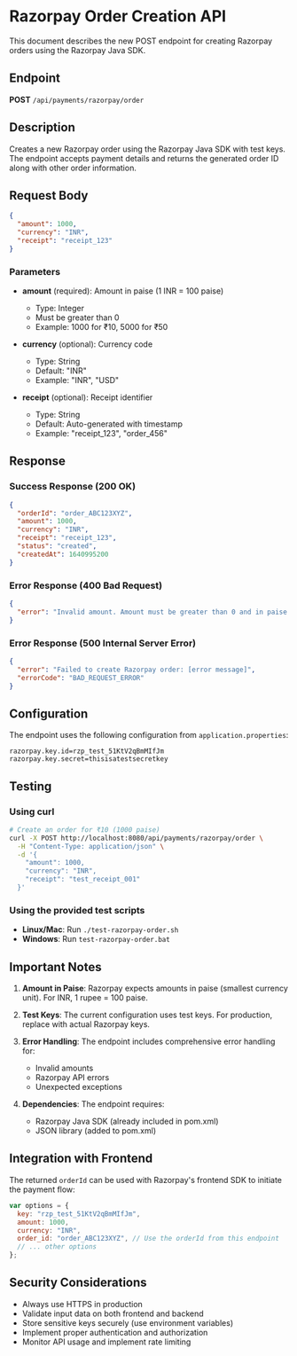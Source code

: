 # Razorpay Order Creation API

This document describes the new POST endpoint for creating Razorpay orders using the Razorpay Java SDK.

## Endpoint

**POST** `/api/payments/razorpay/order`

## Description

Creates a new Razorpay order using the Razorpay Java SDK with test keys. The endpoint accepts payment details and returns the generated order ID along with other order information.

## Request Body

```json
{
  "amount": 1000,
  "currency": "INR",
  "receipt": "receipt_123"
}
```

### Parameters

- **amount** (required): Amount in paise (1 INR = 100 paise)
  - Type: Integer
  - Must be greater than 0
  - Example: 1000 for ₹10, 5000 for ₹50

- **currency** (optional): Currency code
  - Type: String
  - Default: "INR"
  - Example: "INR", "USD"

- **receipt** (optional): Receipt identifier
  - Type: String
  - Default: Auto-generated with timestamp
  - Example: "receipt_123", "order_456"

## Response

### Success Response (200 OK)

```json
{
  "orderId": "order_ABC123XYZ",
  "amount": 1000,
  "currency": "INR",
  "receipt": "receipt_123",
  "status": "created",
  "createdAt": 1640995200
}
```

### Error Response (400 Bad Request)

```json
{
  "error": "Invalid amount. Amount must be greater than 0 and in paise."
}
```

### Error Response (500 Internal Server Error)

```json
{
  "error": "Failed to create Razorpay order: [error message]",
  "errorCode": "BAD_REQUEST_ERROR"
}
```

## Configuration

The endpoint uses the following configuration from `application.properties`:

```properties
razorpay.key.id=rzp_test_51KtV2qBmMIfJm
razorpay.key.secret=thisisatestsecretkey
```

## Testing

### Using curl

```bash
# Create an order for ₹10 (1000 paise)
curl -X POST http://localhost:8080/api/payments/razorpay/order \
  -H "Content-Type: application/json" \
  -d '{
    "amount": 1000,
    "currency": "INR",
    "receipt": "test_receipt_001"
  }'
```

### Using the provided test scripts

- **Linux/Mac**: Run `./test-razorpay-order.sh`
- **Windows**: Run `test-razorpay-order.bat`

## Important Notes

1. **Amount in Paise**: Razorpay expects amounts in paise (smallest currency unit). For INR, 1 rupee = 100 paise.

2. **Test Keys**: The current configuration uses test keys. For production, replace with actual Razorpay keys.

3. **Error Handling**: The endpoint includes comprehensive error handling for:
   - Invalid amounts
   - Razorpay API errors
   - Unexpected exceptions

4. **Dependencies**: The endpoint requires:
   - Razorpay Java SDK (already included in pom.xml)
   - JSON library (added to pom.xml)

## Integration with Frontend

The returned `orderId` can be used with Razorpay's frontend SDK to initiate the payment flow:

```javascript
var options = {
  key: "rzp_test_51KtV2qBmMIfJm",
  amount: 1000,
  currency: "INR",
  order_id: "order_ABC123XYZ", // Use the orderId from this endpoint
  // ... other options
};
```

## Security Considerations

- Always use HTTPS in production
- Validate input data on both frontend and backend
- Store sensitive keys securely (use environment variables)
- Implement proper authentication and authorization
- Monitor API usage and implement rate limiting 